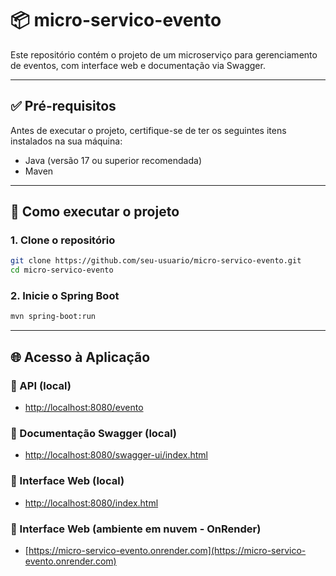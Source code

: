 # 📦 micro-servico-evento

Este repositório contém o projeto de um microserviço para gerenciamento de eventos, com interface web e documentação via Swagger.

---

## ✅ Pré-requisitos

Antes de executar o projeto, certifique-se de ter os seguintes itens instalados na sua máquina:

- Java (versão 17 ou superior recomendada)
- Maven

---

## 🚀 Como executar o projeto

### 1. Clone o repositório

```bash
git clone https://github.com/seu-usuario/micro-servico-evento.git
cd micro-servico-evento
```

### 2. Inicie o Spring Boot

```bash
mvn spring-boot:run
```

---

## 🌐 Acesso à Aplicação

### 🔹 API (local)
- [http://localhost:8080/evento](http://localhost:8080/evento)

### 🔹 Documentação Swagger (local)
- [http://localhost:8080/swagger-ui/index.html](http://localhost:8080/swagger-ui/index.html)

### 🔹 Interface Web (local)
- [http://localhost:8080/index.html](http://localhost:8080/index.html)

### 🔹 Interface Web (ambiente em nuvem - OnRender)
- [https://micro-servico-evento.onrender.com](https://micro-servico-evento.onrender.com)

